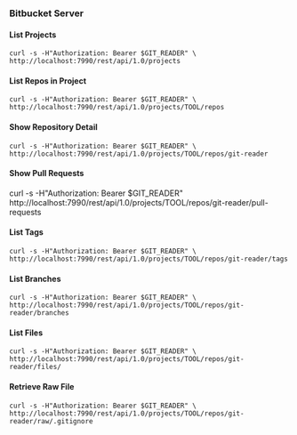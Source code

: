 ### Bitbucket Server

#### List Projects
```
curl -s -H"Authorization: Bearer $GIT_READER" \
http://localhost:7990/rest/api/1.0/projects
```

#### List Repos in Project 
```
curl -s -H"Authorization: Bearer $GIT_READER" \
http://localhost:7990/rest/api/1.0/projects/TOOL/repos
```

#### Show Repository Detail
```
curl -s -H"Authorization: Bearer $GIT_READER" \
http://localhost:7990/rest/api/1.0/projects/TOOL/repos/git-reader
```

#### Show Pull Requests
curl -s -H"Authorization: Bearer $GIT_READER" \
http://localhost:7990/rest/api/1.0/projects/TOOL/repos/git-reader/pull-requests


#### List Tags
```
curl -s -H"Authorization: Bearer $GIT_READER" \
http://localhost:7990/rest/api/1.0/projects/TOOL/repos/git-reader/tags
```

#### List Branches
```
curl -s -H"Authorization: Bearer $GIT_READER" \
http://localhost:7990/rest/api/1.0/projects/TOOL/repos/git-reader/branches
```

#### List Files
```
curl -s -H"Authorization: Bearer $GIT_READER" \
http://localhost:7990/rest/api/1.0/projects/TOOL/repos/git-reader/files/
```
#### Retrieve Raw File
```
curl -s -H"Authorization: Bearer $GIT_READER" \
http://localhost:7990/rest/api/1.0/projects/TOOL/repos/git-reader/raw/.gitignore
```